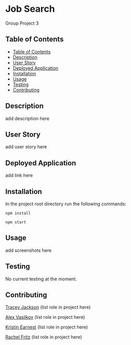 # Job Search
Group Project 3

## Table of Contents
- [Table of Contents](#table-of-contents)
- [Description](#acceptance-criteria)
- [User Story](#user-story)
- [Deployed Application](#deployed-application)
- [Installation](#installation)
- [Usage](#usage)
- [Testing](#testing)
- [Contributing](#contributing)

## Description
add description here

## User Story
add user story here

## Deployed Application
add link here

## Installation
In the project root directory run the following commands:

`npm install`

`npm start`

## Usage
add screenshots here

## Testing
No current testing at the moment.

## Contributing
[Tracey Jackson](https://github.com/cjacktwil) (list role in project here)

[Alex Vasilkov](https://github.com/Alex2055) (list role in project here)

[Kristin Earnest](https://github.com/kearnest1) (list role in project here)

[Rachel Fritz](https://github.com/rachelf0) (list role in project here)
